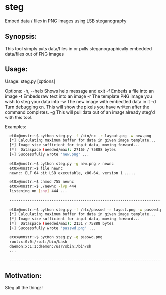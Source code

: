 # steg
Embed data / files in PNG images using LSB steganography

## Synopsis:

This tool simply puts data/files in or pulls steganographically embedded data/files out of PNG images

## Usage:

Usage: steg.py [options]

Options:
  -h, --help              Shows help message and exit
  -f <fileToEmbed>        Embeds a file into an image
  -t <textToEmbed>        Embeds raw text into an image
  -r <ImageToEmbedInto>   The template PNG image you wish to steg your data into
  -w <NewImageName>       The new image with embedded data in it
  -d                      Turn debugging on.  This will show the pixels you have written after the command completes.
  -g                      This will pull data out of an image already steg'd with this tool.
  
Examples:
```bash
  et0x@mnstr:~$ python steg.py -f /bin/nc -r layout.png -w new.png
  [*] Calculating maximum buffer for data in given image template...
  [*] Image size sufficient for input data, moving forward...
  [*]  Dataspace (needed/max): 27160 / 75888 bytes
  [+] Successfully wrote 'new.png' ...
  
  et0x@mnstr:~$ python steg.py -g new.png > newnc
  et0x@mnstr:~$ file newnc
  newnc: ELF 64 bit LSB executable, x86-64, version 1 .....
  
  et0x@mnstr:~$ chmod 755 newnc
  et0x@mnstr:~$ ./newnc -lvp 444
  listening on [any] 444 ...
  
  --------------------------------------------------------------------
  
  et0x@mnstr:~$ python steg.py -f /etc/passwd -r layout.png -w passwd.png
  [*] Calculating maximum buffer for data in given image template...
  [*] Image size sufficient for input data, moving forward...
  [*]  Dataspace (needed/max): 2131 / 75888 bytes
  [+] Successfully wrote 'passwd.png' ...
  
  et0x@mnstr:~$ python steg.py -g passwd.png
  root:x:0:0:/root:/bin/bash
  daemon:x:1:1:daemon:/usr/sbin:/bin/sh
  ...

  ----------------------------------------------------------------------
  ```
## Motivation:

Steg all the things!
